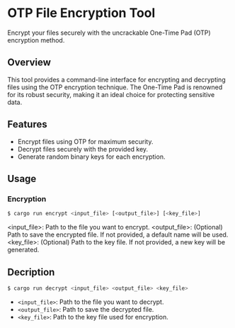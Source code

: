 # OTP File Encryption Tool

Encrypt your files securely with the uncrackable One-Time Pad (OTP) encryption method.

## Overview

This tool provides a command-line interface for encrypting and decrypting files using the OTP encryption technique. The One-Time Pad is renowned for its robust security, making it an ideal choice for protecting sensitive data.

## Features

- Encrypt files using OTP for maximum security.
- Decrypt files securely with the provided key.
- Generate random binary keys for each encryption.

## Usage

### Encryption

```bash
$ cargo run encrypt <input_file> [<output_file>] [<key_file>]
```

<input_file>: Path to the file you want to encrypt.
<output_file>: (Optional) Path to save the encrypted file. If not provided, a default name will be used.
<key_file>: (Optional) Path to the key file. If not provided, a new key will be generated.

## Decription

```bash
$ cargo run decrypt <input_file> <output_file> <key_file>
```

- `<input_file>`: Path to the file you want to decrypt.
- `<output_file>`: Path to save the decrypted file.
- `<key_file>`: Path to the key file used for encryption.
